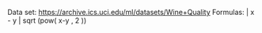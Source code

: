 Data set: 
  https://archive.ics.uci.edu/ml/datasets/Wine+Quality
Formulas:
  | x - y |
  sqrt (pow( x-y , 2 ))
